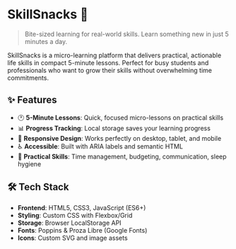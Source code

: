 # SkillSnacks 🍎

> Bite-sized learning for real-world skills. Learn something new in just 5 minutes a day.

SkillSnacks is a micro-learning platform that delivers practical, actionable life skills in compact 5-minute lessons. Perfect for busy students and professionals who want to grow their skills without overwhelming time commitments.


## ✨ Features

- 🕐 **5-Minute Lessons**: Quick, focused micro-lessons on practical skills
- 📊 **Progress Tracking**: Local storage saves your learning progress
- 📱 **Responsive Design**: Works perfectly on desktop, tablet, and mobile
- ♿ **Accessible**: Built with ARIA labels and semantic HTML
- 🎯 **Practical Skills**: Time management, budgeting, communication, sleep hygiene

## 🛠️ Tech Stack

- **Frontend**: HTML5, CSS3, JavaScript (ES6+)
- **Styling**: Custom CSS with Flexbox/Grid
- **Storage**: Browser LocalStorage API
- **Fonts**: Poppins & Proza Libre (Google Fonts)
- **Icons**: Custom SVG and image assets

